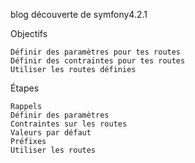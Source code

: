 blog découverte de symfony4.2.1

Objectifs

    Définir des paramètres pour tes routes
    Définir des contraintes pour tes routes
    Utiliser les routes définies

Étapes

    Rappels
    Définir des paramètres
    Contraintes sur les routes
    Valeurs par défaut
    Préfixes
    Utiliser les routes
